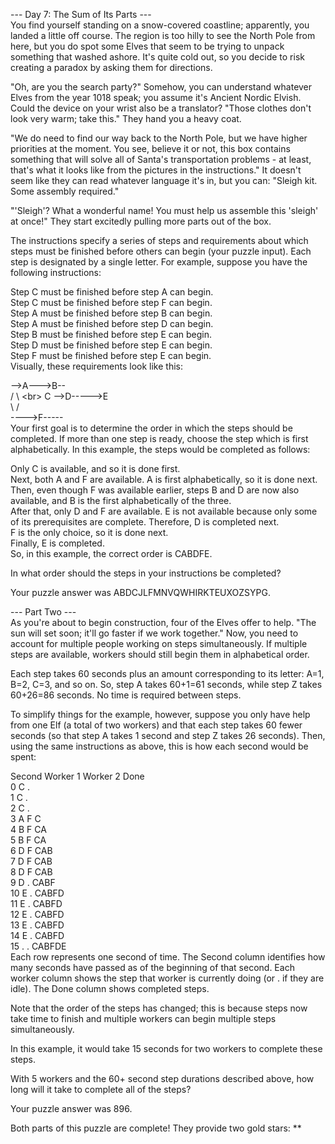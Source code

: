 --- Day 7: The Sum of Its Parts --- <br>
You find yourself standing on a snow-covered coastline; apparently, you landed a little off course. The region is too hilly to see the North Pole from here, but you do spot some Elves that seem to be trying to unpack something that washed ashore. It's quite cold out, so you decide to risk creating a paradox by asking them for directions.

"Oh, are you the search party?" Somehow, you can understand whatever Elves from the year 1018 speak; you assume it's Ancient Nordic Elvish. Could the device on your wrist also be a translator? "Those clothes don't look very warm; take this." They hand you a heavy coat.

"We do need to find our way back to the North Pole, but we have higher priorities at the moment. You see, believe it or not, this box contains something that will solve all of Santa's transportation problems - at least, that's what it looks like from the pictures in the instructions." It doesn't seem like they can read whatever language it's in, but you can: "Sleigh kit. Some assembly required."

"'Sleigh'? What a wonderful name! You must help us assemble this 'sleigh' at once!" They start excitedly pulling more parts out of the box.

The instructions specify a series of steps and requirements about which steps must be finished before others can begin (your puzzle input). Each step is designated by a single letter. For example, suppose you have the following instructions:

Step C must be finished before step A can begin. <br>
Step C must be finished before step F can begin.<br>
Step A must be finished before step B can begin.<br>
Step A must be finished before step D can begin.<br>
Step B must be finished before step E can begin.<br>
Step D must be finished before step E can begin.<br>
Step F must be finished before step E can begin.<br>
Visually, these requirements look like this:<br>


  -->A--->B--<br>
 /    \      \<br>
C      -->D----->E<br>
 \           /<br>
  ---->F-----<br>
Your first goal is to determine the order in which the steps should be completed. If more than one step is ready, choose the step which is first alphabetically. In this example, the steps would be completed as follows:

Only C is available, and so it is done first.<br>
Next, both A and F are available. A is first alphabetically, so it is done next.<br>
Then, even though F was available earlier, steps B and D are now also available, and B is the first alphabetically of the three.<br>
After that, only D and F are available. E is not available because only some of its prerequisites are complete. Therefore, D is completed next.<br>
F is the only choice, so it is done next.<br>
Finally, E is completed.<br>
So, in this example, the correct order is CABDFE.<br>

In what order should the steps in your instructions be completed?

Your puzzle answer was ABDCJLFMNVQWHIRKTEUXOZSYPG.

--- Part Two ---<br>
As you're about to begin construction, four of the Elves offer to help. "The sun will set soon; it'll go faster if we work together." Now, you need to account for multiple people working on steps simultaneously. If multiple steps are available, workers should still begin them in alphabetical order.

Each step takes 60 seconds plus an amount corresponding to its letter: A=1, B=2, C=3, and so on. So, step A takes 60+1=61 seconds, while step Z takes 60+26=86 seconds. No time is required between steps.

To simplify things for the example, however, suppose you only have help from one Elf (a total of two workers) and that each step takes 60 fewer seconds (so that step A takes 1 second and step Z takes 26 seconds). Then, using the same instructions as above, this is how each second would be spent:

Second   Worker 1   Worker 2   Done<br>
   0        C          .        <br>
   1        C          .        <br>
   2        C          .        <br>
   3        A          F       C<br>
   4        B          F       CA<br>
   5        B          F       CA<br>
   6        D          F       CAB<br>
   7        D          F       CAB<br>
   8        D          F       CAB<br>
   9        D          .       CABF<br>
  10        E          .       CABFD<br>
  11        E          .       CABFD<br>
  12        E          .       CABFD<br>
  13        E          .       CABFD<br>
  14        E          .       CABFD<br>
  15        .          .       CABFDE<br>
Each row represents one second of time. The Second column identifies how many seconds have passed as of the beginning of that second. Each worker column shows the step that worker is currently doing (or . if they are idle). The Done column shows completed steps.

Note that the order of the steps has changed; this is because steps now take time to finish and multiple workers can begin multiple steps simultaneously.

In this example, it would take 15 seconds for two workers to complete these steps.

With 5 workers and the 60+ second step durations described above, how long will it take to complete all of the steps?

Your puzzle answer was 896.

Both parts of this puzzle are complete! They provide two gold stars: **
